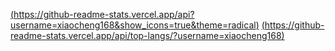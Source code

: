 [(https://github-readme-stats.vercel.app/api?username=xiaocheng168&show_icons=true&theme=radical)](https://github.com/xiaocheng168)
[(https://github-readme-stats.vercel.app/api/top-langs/?username=xiaocheng168)](https://github.com/xiaocheng168)
